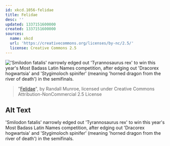 ```yaml
---
id: xkcd.1056-felidae
title: Felidae
desc: ''
updated: 1337151600000
created: 1337151600000
sources:
  name: xkcd
  url: 'https://creativecommons.org/licenses/by-nc/2.5/'
  license: Creative Commons 2.5
---
```

!['Smilodon fatalis' narrowly edged out 'Tyrannosaurus rex' to win this year's Most Badass Latin Names competition, after edging out 'Dracorex hogwartsia' and 'Stygimoloch spinifer' (meaning 'horned dragon from the river of death') in the semifinals.](https://imgs.xkcd.com/comics/felidae.png)
> "[Felidae](https://xkcd.com/1056/)", by Randall Munroe, licensed under Creative Commons Attribution-NonCommercial 2.5 License

## Alt Text
'Smilodon fatalis' narrowly edged out 'Tyrannosaurus rex' to win this year's Most Badass Latin Names competition, after edging out 'Dracorex hogwartsia' and 'Stygimoloch spinifer' (meaning 'horned dragon from the river of death') in the semifinals.
